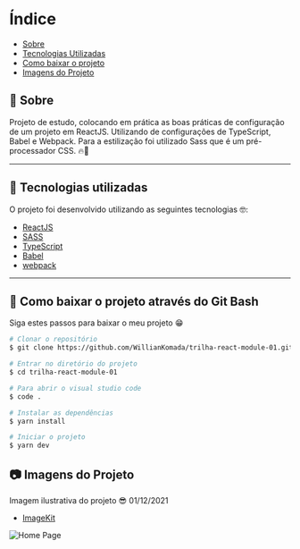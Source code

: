 # Índice
- [Sobre](#-sobre)
- [Tecnologias Utilizadas](#-tecnologias-utilizadas)
- [Como baixar o projeto](#-como-baixar-o-projeto)
- [Imagens do Projeto](#-imagens-do-projeto)

## 📝 Sobre

<p>
  Projeto de estudo, colocando em prática as boas práticas de configuração de um projeto em ReactJS. Utilizando de configurações de TypeScript, Babel e Webpack. Para a estilização foi utilizado Sass que é um pré-processador CSS. 🔥🤩
</p>

---

## 🚀 Tecnologias utilizadas

<p>O projeto foi desenvolvido utilizando as seguintes tecnologias 🤓:</p>

- [ReactJS](https://reactjs.org)
- [SASS](https://sass-lang.com/)
- [TypeScript](https://www.typescriptlang.org/)
- [Babel](https://babeljs.io/)
- [webpack](https://webpack.js.org/)

---

## 📁 Como baixar o projeto através do Git Bash

<p>Siga estes passos para baixar o meu projeto 😁</p>

```bash
# Clonar o repositório
$ git clone https://github.com/WillianKomada/trilha-react-module-01.git

# Entrar no diretório do projeto
$ cd trilha-react-module-01

# Para abrir o visual studio code
$ code .

# Instalar as dependências
$ yarn install

# Iniciar o projeto
$ yarn dev
```

## 📷 Imagens do Projeto

<p>Imagem ilustrativa do projeto 😎 01/12/2021</p>

- [ImageKit](https://imagekit.io/)

<img src="https://ik.imagekit.io/cucgno2zqys/12_IXpZM1GKX.png?updatedAt=1638393904450" alt="Home Page">
